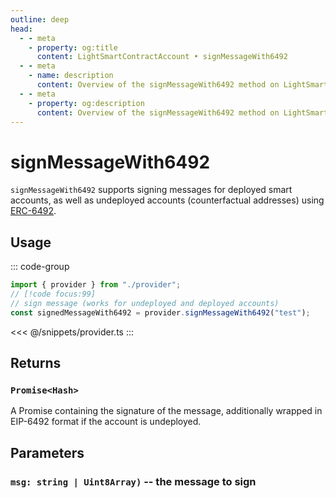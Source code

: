 ```yaml
---
outline: deep
head:
  - - meta
    - property: og:title
      content: LightSmartContractAccount • signMessageWith6492
  - - meta
    - name: description
      content: Overview of the signMessageWith6492 method on LightSmartContractAccount
  - - meta
    - property: og:description
      content: Overview of the signMessageWith6492 method on LightSmartContractAccount
---
```


# signMessageWith6492

`signMessageWith6492` supports signing messages for deployed smart accounts, as well as undeployed accounts (counterfactual addresses) using [ERC-6492](https://eips.ethereum.org/EIPS/eip-6492).

## Usage

::: code-group

```ts [example.ts]
import { provider } from "./provider";
// [!code focus:99]
// sign message (works for undeployed and deployed accounts)
const signedMessageWith6492 = provider.signMessageWith6492("test");
```

<<< @/snippets/provider.ts
:::

## Returns

### `Promise<Hash>`

A Promise containing the signature of the message, additionally wrapped in EIP-6492 format if the account is undeployed.

## Parameters

### `msg: string | Uint8Array)` -- the message to sign
